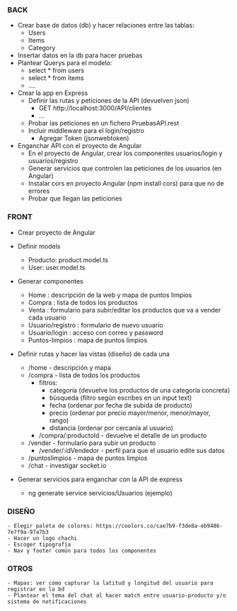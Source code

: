 ### BACK
- Crear base de datos (db) y hacer relaciones entre las tablas:
    - Users
    - Items
    - Category
- Insertar datos en la db para hacer pruebas
- Plantear Querys para el modelo:
    - select * from users
    - select * from items
    - ....
- Crear la app en Express
    - Definir las rutas y peticiones de la API (devuelven json)
        - GET http://localhost:3000/API/clientes
        - ...
    - Probar las peticiones en un fichero PruebasAPI.rest
    - Incluir middleware para el login/registro
        - Agregar Token (jsonwebtoken)
- Enganchar API con el proyecto de Angular
    - En el proyecto de Angular, crear los componentes usuarios/login y usuarios/registro
    - Generar servicios que controlen las peticiones de los usuarios (en Angular)
    - Instalar cors en proyecto Angular (npm install cors) para que no de errores
    - Probar que llegan las peticiones

### FRONT
- Crear proyecto de Angular
- Definir models
    - Producto: product.model.ts
    - User: user.model.ts
- Generar componentes
    - Home : descripción de la web y mapa de puntos limpios
    - Compra : lista de todos los productos 
    - Venta : formulario para subir/editar los productos que va a vender cada usuario
    - Usuario/registro : formulario de nuevo usuario
    - Usuario/login : acceso con correo y password
    - Puntos-limpios : mapa de puntos limpios 
- Definir rutas y hacer las vistas (diseño) de cada una
    - /home - descripción y mapa
    - /compra - lista de todos los productos
        - filtros: 
            - categoría (devuelve los productos de una categoría concreta)
            - búsqueda (filtro según escribes en un input text)
            - fecha (ordenar por fecha de subida de producto)
            - precio (ordenar por precio mayor/menor, menor/mayor, rango)
            - distancia (ordenar por cercanía al usuario)
        - /compra/:productoId - devuelve el detalle de un producto
    - /vender - formulario para subir un producto
        - /vender/:idVendedor - perfil para que el usuario edite sus datos
    - /puntoslimpios - mapa de puntos limpios
    - /chat - investigar socket.io 

- Generar servicios para enganchar con la API de express
    - ng generate service servicios/Usuarios (ejemplo)
    

### DISEÑO
    - Elegir paleta de colores: https://coolors.co/cae7b9-f3de8a-eb9486-7e7f9a-97a7b3
    - Hacer un logo chachi
    - Escoger tipografía
    - Nav y footer común para todos los componentes

### OTROS
    - Mapas: ver cómo capturar la latitud y longitud del usuario para registrar en la bd
    - Plantear el tema del chat al hacer match entre usuario-producto y/o sistema de notificaciones 


